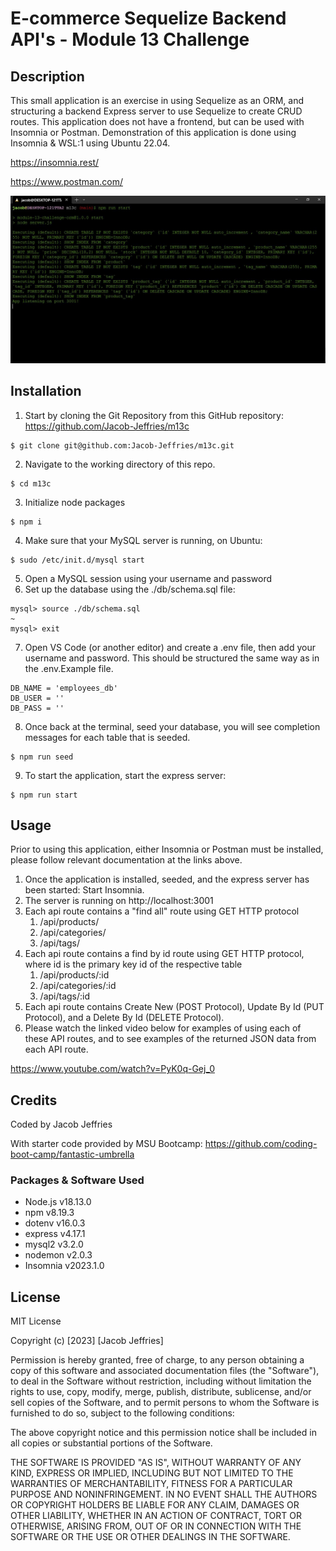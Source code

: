 # E-commerce Sequelize Backend API's - Module 13 Challenge

## Description

This small application is an exercise in using Sequelize as an ORM, and structuring a backend Express server to use Sequelize to create CRUD routes. This application does not have a frontend, but can be used with Insomnia or Postman. Demonstration of this application is done using Insomnia & WSL:1 using Ubuntu 22.04. 

https://insomnia.rest/

https://www.postman.com/

![Screen Shot](./screenshots/npm_run_start.JPG)

## Installation

1. Start by cloning the Git Repository from this GitHub repository: https://github.com/Jacob-Jeffries/m13c
```
$ git clone git@github.com:Jacob-Jeffries/m13c.git
```
2. Navigate to the working directory of this repo.
```
$ cd m13c
```
3. Initialize node packages
```
$ npm i
```
4. Make sure that your MySQL server is running, on Ubuntu:
```
$ sudo /etc/init.d/mysql start
```
5. Open a MySQL session using your username and password
6. Set up the database using the ./db/schema.sql file:
```
mysql> source ./db/schema.sql
~
mysql> exit
```
7. Open VS Code (or another editor) and create a .env file, then add your username and password. This should be structured the same way as in the .env.Example file.
```
DB_NAME = 'employees_db'
DB_USER = ''
DB_PASS = ''
```
8. Once back at the terminal, seed your database, you will see completion messages for each table that is seeded.
```
$ npm run seed
```
9. To start the application, start the express server:
```
$ npm run start
```

## Usage

Prior to using this application, either Insomnia or Postman must be installed, please follow relevant documentation at the links above. 

1. Once the application is installed, seeded, and the express server has been started: Start Insomnia.
2. The server is running on http://localhost:3001
3. Each api route contains a "find all" route using GET HTTP protocol
    1. /api/products/
    2. /api/categories/
    3. /api/tags/
4. Each api route contains a find by id route using GET HTTP protocol, where id is the primary key id of the respective table
    1. /api/products/:id
    2. /api/categories/:id
    3. /api/tags/:id
5. Each api route contains Create New (POST Protocol), Update By Id (PUT Protocol), and a Delete By Id (DELETE Protocol). 
6. Please watch the linked video below for examples of using each of these API routes, and to see examples of the returned JSON data from each API route.

https://www.youtube.com/watch?v=PyK0q-Gej_0

## Credits

Coded by Jacob Jeffries

With starter code provided by MSU Bootcamp:
https://github.com/coding-boot-camp/fantastic-umbrella

### Packages & Software Used
* Node.js v18.13.0
* npm v8.19.3
* dotenv v16.0.3
* express v4.17.1
* mysql2 v3.2.0
* nodemon v2.0.3
* Insomnia v2023.1.0

## License

MIT License

Copyright (c) [2023] [Jacob Jeffries]

Permission is hereby granted, free of charge, to any person obtaining a copy
of this software and associated documentation files (the "Software"), to deal
in the Software without restriction, including without limitation the rights
to use, copy, modify, merge, publish, distribute, sublicense, and/or sell
copies of the Software, and to permit persons to whom the Software is
furnished to do so, subject to the following conditions:

The above copyright notice and this permission notice shall be included in all
copies or substantial portions of the Software.

THE SOFTWARE IS PROVIDED "AS IS", WITHOUT WARRANTY OF ANY KIND, EXPRESS OR
IMPLIED, INCLUDING BUT NOT LIMITED TO THE WARRANTIES OF MERCHANTABILITY,
FITNESS FOR A PARTICULAR PURPOSE AND NONINFRINGEMENT. IN NO EVENT SHALL THE
AUTHORS OR COPYRIGHT HOLDERS BE LIABLE FOR ANY CLAIM, DAMAGES OR OTHER
LIABILITY, WHETHER IN AN ACTION OF CONTRACT, TORT OR OTHERWISE, ARISING FROM,
OUT OF OR IN CONNECTION WITH THE SOFTWARE OR THE USE OR OTHER DEALINGS IN THE
SOFTWARE.
